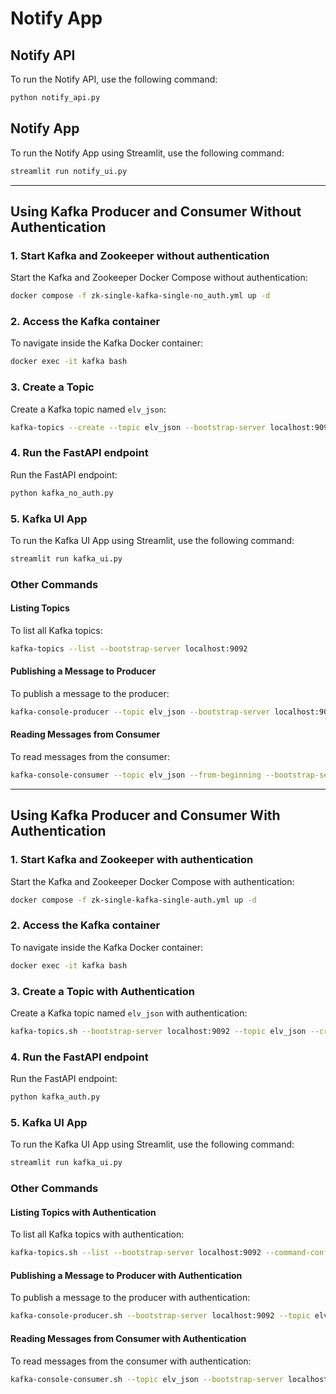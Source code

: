 # Notify App

## Notify API
To run the Notify API, use the following command:
```bash
python notify_api.py
```

## Notify App
To run the Notify App using Streamlit, use the following command:
```bash
streamlit run notify_ui.py
```

---

## Using Kafka Producer and Consumer Without Authentication

### 1. Start Kafka and Zookeeper without authentication
Start the Kafka and Zookeeper Docker Compose without authentication:
```bash
docker compose -f zk-single-kafka-single-no_auth.yml up -d
```

### 2. Access the Kafka container
To navigate inside the Kafka Docker container:
```bash
docker exec -it kafka bash
```

### 3. Create a Topic
Create a Kafka topic named `elv_json`:
```bash
kafka-topics --create --topic elv_json --bootstrap-server localhost:9092 --partitions 1 --replication-factor 1
```

### 4. Run the FastAPI endpoint
Run the FastAPI endpoint:
```bash
python kafka_no_auth.py
```

### 5. Kafka UI App
To run the Kafka UI App using Streamlit, use the following command:
```bash
streamlit run kafka_ui.py
```

### Other Commands

#### Listing Topics
To list all Kafka topics:
```bash
kafka-topics --list --bootstrap-server localhost:9092
```

#### Publishing a Message to Producer
To publish a message to the producer:
```bash
kafka-console-producer --topic elv_json --bootstrap-server localhost:9092
```

#### Reading Messages from Consumer
To read messages from the consumer:
```bash
kafka-console-consumer --topic elv_json --from-beginning --bootstrap-server localhost:9092
```

---

## Using Kafka Producer and Consumer With Authentication

### 1. Start Kafka and Zookeeper with authentication
Start the Kafka and Zookeeper Docker Compose with authentication:
```bash
docker compose -f zk-single-kafka-single-auth.yml up -d
```

### 2. Access the Kafka container
To navigate inside the Kafka Docker container:
```bash
docker exec -it kafka bash
```

### 3. Create a Topic with Authentication
Create a Kafka topic named `elv_json` with authentication:
```bash
kafka-topics.sh --bootstrap-server localhost:9092 --topic elv_json --create --partitions 1 --replication-factor 1 --command-config client.properties
```

### 4. Run the FastAPI endpoint
Run the FastAPI endpoint:
```bash
python kafka_auth.py
```

### 5. Kafka UI App
To run the Kafka UI App using Streamlit, use the following command:
```bash
streamlit run kafka_ui.py
```

### Other Commands

#### Listing Topics with Authentication
To list all Kafka topics with authentication:
```bash
kafka-topics.sh --list --bootstrap-server localhost:9092 --command-config client.properties
```

#### Publishing a Message to Producer with Authentication
To publish a message to the producer with authentication:
```bash
kafka-console-producer.sh --bootstrap-server localhost:9092 --topic elv_json --consumer.config client.properties
```

#### Reading Messages from Consumer with Authentication
To read messages from the consumer with authentication:
```bash
kafka-console-consumer.sh --topic elv_json --bootstrap-server localhost:9092 --consumer.config client.properties --max-messages 1
```